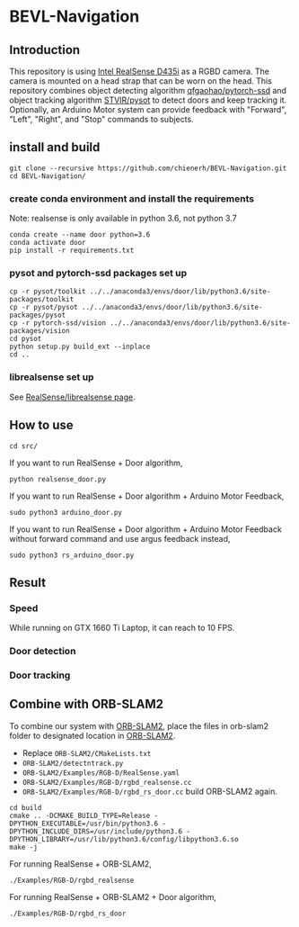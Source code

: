 # BEVL-Navigation

## Introduction
This repository is using [Intel RealSense D435i](https://www.intelrealsense.com/depth-camera-d435i/) as a RGBD camera. The camera is mounted on a head strap that can be worn on the head. This repository combines object detecting algorithm [qfgaohao/pytorch-ssd](https://github.com/qfgaohao/pytorch-ssd) and object tracking algorithm [STVIR/pysot](https://github.com/STVIR/pysot) to detect doors and keep tracking it. Optionally, an Arduino Motor system can provide feedback with "Forward", "Left", "Right", and "Stop" commands to subjects.

## install and build
```
git clone --recursive https://github.com/chienerh/BEVL-Navigation.git
cd BEVL-Navigation/
```
### create conda environment and install the requirements
Note: realsense is only available in python 3.6, not python 3.7

```
conda create --name door python=3.6
conda activate door
pip install -r requirements.txt
```
### pysot and pytorch-ssd packages set up
```
cp -r pysot/toolkit ../../anaconda3/envs/door/lib/python3.6/site-packages/toolkit
cp -r pysot/pysot ../../anaconda3/envs/door/lib/python3.6/site-packages/pysot
cp -r pytorch-ssd/vision ../../anaconda3/envs/door/lib/python3.6/site-packages/vision
cd pysot
python setup.py build_ext --inplace
cd ..
```
### librealsense set up
See [RealSense/librealsense page](https://github.com/IntelRealSense/librealsense/tree/master/wrappers/python).

## How to use
```
cd src/
```
If you want to run RealSense + Door algorithm,
```
python realsense_door.py
```
If you want to run RealSense + Door algorithm + Arduino Motor Feedback,
```
sudo python3 arduino_door.py
```
If you want to run RealSense + Door algorithm + Arduino Motor Feedback without forward command and use argus feedback instead,
```
sudo python3 rs_arduino_door.py
```

## Result
### Speed
While running on GTX 1660 Ti Laptop, it can reach to 10 FPS.
### Door detection
### Door tracking

## Combine with ORB-SLAM2
To combine our system with [ORB-SLAM2](https://github.com/raulmur/ORB_SLAM2), place the files in orb-slam2 folder to designated location in [ORB-SLAM2](https://github.com/raulmur/ORB_SLAM2).
* Replace `ORB-SLAM2/CMakeLists.txt`
* `ORB-SLAM2/detectntrack.py`
* `ORB-SLAM2/Examples/RGB-D/RealSense.yaml`
* `ORB-SLAM2/Examples/RGB-D/rgbd_realsense.cc`
* `ORB-SLAM2/Examples/RGB-D/rgbd_rs_door.cc`
build ORB-SLAM2 again.
```
cd build
cmake .. -DCMAKE_BUILD_TYPE=Release -DPYTHON_EXECUTABLE=/usr/bin/python3.6 -DPYTHON_INCLUDE_DIRS=/usr/include/python3.6 -DPYTHON_LIBRARY=/usr/lib/python3.6/config/libpython3.6.so
make -j
```
For running RealSense + ORB-SLAM2,
```
./Examples/RGB-D/rgbd_realsense
```
For running RealSense + ORB-SLAM2 + Door algorithm,
```
./Examples/RGB-D/rgbd_rs_door
```
